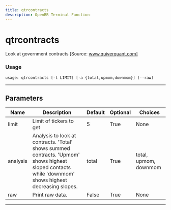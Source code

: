 ```yaml
---
title: qtrcontracts
description: OpenBB Terminal Function
---
```


# qtrcontracts

Look at government contracts [Source: www.quiverquant.com]

### Usage

```python
usage: qtrcontracts [-l LIMIT] [-a {total,upmom,downmom}] [--raw]
```

---

## Parameters

| Name | Description | Default | Optional | Choices |
| ---- | ----------- | ------- | -------- | ------- |
| limit | Limit of tickers to get | 5 | True | None |
| analysis | Analysis to look at contracts. 'Total' shows summed contracts. 'Upmom' shows highest sloped contacts while 'downmom' shows highest decreasing slopes. | total | True | total, upmom, downmom |
| raw | Print raw data. | False | True | None |
---

